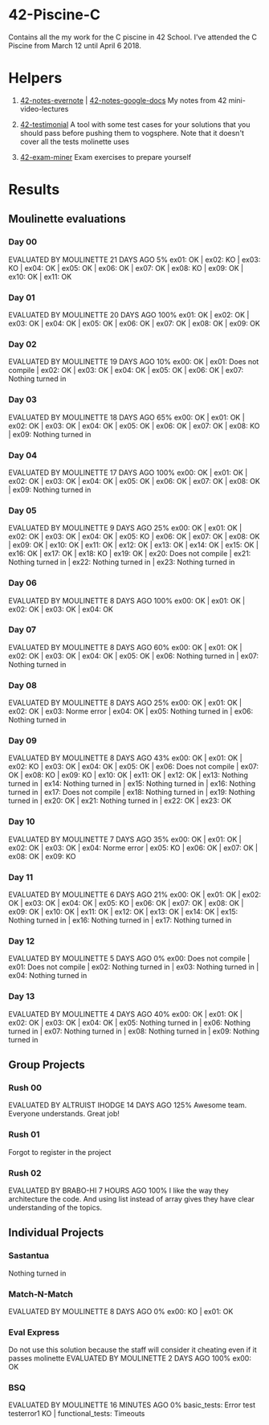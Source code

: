 # 42-Piscine-C
Contains all the my work for the C piscine in 42 School. I've attended the C Piscine from March 12 until April 6 2018.

# Helpers

1. [42-notes-evernote](https://docs.google.com/document/d/1JnJ7t6XXvaFNm9T6U1b1-sNH6F1JZdIvvynxISwJmuk/edit?usp=sharing) | [42-notes-google-docs](https://www.evernote.com/shard/s161/sh/ba41db19-8c36-4638-aed2-93144d62498f/c66ab41a9a95057934c45eb836cc1bb2) My notes from 42 mini-video-lectures

2. [42-testimonial](https://github.com/fwuensche/42-testimonial) A tool with some test cases for your solutions that you should pass before pushing them to vogsphere. Note that it doesn't cover all the tests molinette uses

3. [42-exam-miner](https://github.com/fwuensche/42-exam-miner) Exam exercises to prepare yourself


# Results

## Moulinette evaluations

### Day 00

EVALUATED BY MOULINETTE 21 DAYS AGO  5%
ex01: OK | ex02: KO | ex03: KO | ex04: OK | ex05: OK | ex06: OK | ex07: OK | ex08: KO | ex09: OK | ex10: OK | ex11: OK

### Day 01

EVALUATED BY MOULINETTE 20 DAYS AGO  100%
ex01: OK | ex02: OK | ex03: OK | ex04: OK | ex05: OK | ex06: OK | ex07: OK | ex08: OK | ex09: OK

### Day 02

EVALUATED BY MOULINETTE 19 DAYS AGO  10%
ex00: OK | ex01: Does not compile | ex02: OK | ex03: OK | ex04: OK | ex05: OK | ex06: OK | ex07: Nothing turned in

### Day 03

EVALUATED BY MOULINETTE 18 DAYS AGO  65%
ex00: OK | ex01: OK | ex02: OK | ex03: OK | ex04: OK | ex05: OK | ex06: OK | ex07: OK | ex08: KO | ex09: Nothing turned in

### Day 04

EVALUATED BY MOULINETTE 17 DAYS AGO  100%
ex00: OK | ex01: OK | ex02: OK | ex03: OK | ex04: OK | ex05: OK | ex06: OK | ex07: OK | ex08: OK | ex09: Nothing turned in

### Day 05

EVALUATED BY MOULINETTE 9 DAYS AGO  25%
ex00: OK | ex01: OK | ex02: OK | ex03: OK | ex04: OK | ex05: KO | ex06: OK | ex07: OK | ex08: OK | ex09: OK | ex10: OK | ex11: OK | ex12: OK | ex13: OK | ex14: OK | ex15: OK | ex16: OK | ex17: OK | ex18: KO | ex19: OK | ex20: Does not compile | ex21: Nothing turned in | ex22: Nothing turned in | ex23: Nothing turned in

### Day 06

EVALUATED BY MOULINETTE 8 DAYS AGO  100%
ex00: OK | ex01: OK | ex02: OK | ex03: OK | ex04: OK

### Day 07

EVALUATED BY MOULINETTE 8 DAYS AGO  60%
ex00: OK | ex01: OK | ex02: OK | ex03: OK | ex04: OK | ex05: OK | ex06: Nothing turned in | ex07: Nothing turned in

### Day 08

EVALUATED BY MOULINETTE 8 DAYS AGO  25%
ex00: OK | ex01: OK | ex02: OK | ex03: Norme error | ex04: OK | ex05: Nothing turned in | ex06: Nothing turned in

### Day 09

EVALUATED BY MOULINETTE 8 DAYS AGO  43%
ex00: OK | ex01: OK | ex02: KO | ex03: OK | ex04: OK | ex05: OK | ex06: Does not compile | ex07: OK | ex08: KO | ex09: KO | ex10: OK | ex11: OK | ex12: OK | ex13: Nothing turned in | ex14: Nothing turned in | ex15: Nothing turned in | ex16: Nothing turned in | ex17: Does not compile | ex18: Nothing turned in | ex19: Nothing turned in | ex20: OK | ex21: Nothing turned in | ex22: OK | ex23: OK

### Day 10

EVALUATED BY MOULINETTE 7 DAYS AGO  35%
ex00: OK | ex01: OK | ex02: OK | ex03: OK | ex04: Norme error | ex05: KO | ex06: OK | ex07: OK | ex08: OK | ex09: KO

### Day 11

EVALUATED BY MOULINETTE 6 DAYS AGO  21%
ex00: OK | ex01: OK | ex02: OK | ex03: OK | ex04: OK | ex05: KO | ex06: OK | ex07: OK | ex08: OK | ex09: OK | ex10: OK | ex11: OK | ex12: OK | ex13: OK | ex14: OK | ex15: Nothing turned in | ex16: Nothing turned in | ex17: Nothing turned in

### Day 12

EVALUATED BY MOULINETTE 5 DAYS AGO  0%
ex00: Does not compile | ex01: Does not compile | ex02: Nothing turned in | ex03: Nothing turned in | ex04: Nothing turned in

### Day 13

EVALUATED BY MOULINETTE 4 DAYS AGO  40%
ex00: OK | ex01: OK | ex02: OK | ex03: OK | ex04: OK | ex05: Nothing turned in | ex06: Nothing turned in | ex07: Nothing turned in | ex08: Nothing turned in | ex09: Nothing turned in

## Group Projects

### Rush 00

EVALUATED BY ALTRUIST IHODGE 14 DAYS AGO  125%
Awesome team. Everyone understands. Great job!

### Rush 01

Forgot to register in the project

### Rush 02

EVALUATED BY BRABO-HI 7 HOURS AGO  100%
I like the way they architecture the code. And using list instead of array gives they have clear understanding of the topics.

## Individual Projects

### Sastantua

Nothing turned in

### Match-N-Match

EVALUATED BY MOULINETTE 8 DAYS AGO  0%
ex00: KO | ex01: OK

### Eval Express

Do not use this solution because the staff will consider it cheating even if it passes molinette
EVALUATED BY MOULINETTE 2 DAYS AGO  100%
ex00: OK

### BSQ

EVALUATED BY MOULINETTE 16 MINUTES AGO  0%
basic_tests: Error test testerror1 KO | functional_tests: Timeouts


